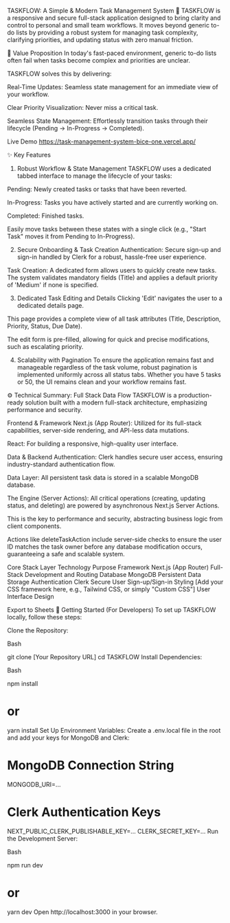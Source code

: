 TASKFLOW: A Simple & Modern Task Management System 🚀
TASKFLOW is a responsive and secure full-stack application designed to bring clarity and control to personal and small team workflows. It moves beyond generic to-do lists by providing a robust system for managing task complexity, clarifying priorities, and updating status with zero manual friction.

🌟 Value Proposition
In today's fast-paced environment, generic to-do lists often fail when tasks become complex and priorities are unclear.

TASKFLOW solves this by delivering:

Real-Time Updates: Seamless state management for an immediate view of your workflow.

Clear Priority Visualization: Never miss a critical task.

Seamless State Management: Effortlessly transition tasks through their lifecycle (Pending → In-Progress → Completed).

Live Demo
https://task-management-system-bice-one.vercel.app/


✨ Key Features
1. Robust Workflow & State Management
TASKFLOW uses a dedicated tabbed interface to manage the lifecycle of your tasks:

Pending: Newly created tasks or tasks that have been reverted.

In-Progress: Tasks you have actively started and are currently working on.

Completed: Finished tasks.

Easily move tasks between these states with a single click (e.g., "Start Task" moves it from Pending to In-Progress).

2. Secure Onboarding & Task Creation
Authentication: Secure sign-up and sign-in handled by Clerk for a robust, hassle-free user experience.

Task Creation: A dedicated form allows users to quickly create new tasks. The system validates mandatory fields (Title) and applies a default priority of 'Medium' if none is specified.

3. Dedicated Task Editing and Details
Clicking 'Edit' navigates the user to a dedicated details page.

This page provides a complete view of all task attributes (Title, Description, Priority, Status, Due Date).

The edit form is pre-filled, allowing for quick and precise modifications, such as escalating priority.

4. Scalability with Pagination
To ensure the application remains fast and manageable regardless of the task volume, robust pagination is implemented uniformly across all status tabs. Whether you have 5 tasks or 50, the UI remains clean and your workflow remains fast.

⚙️ Technical Summary: Full Stack Data Flow
TASKFLOW is a production-ready solution built with a modern full-stack architecture, emphasizing performance and security.

Frontend & Framework
Next.js (App Router): Utilized for its full-stack capabilities, server-side rendering, and API-less data mutations.

React: For building a responsive, high-quality user interface.

Data & Backend
Authentication: Clerk handles secure user access, ensuring industry-standard authentication flow.

Data Layer: All persistent task data is stored in a scalable MongoDB database.

The Engine (Server Actions): All critical operations (creating, updating status, and deleting) are powered by asynchronous Next.js Server Actions.

This is the key to performance and security, abstracting business logic from client components.

Actions like deleteTaskAction include server-side checks to ensure the user ID matches the task owner before any database modification occurs, guaranteeing a safe and scalable system.

Core Stack
Layer	Technology	Purpose
Framework	Next.js (App Router)	Full-Stack Development and Routing
Database	MongoDB	Persistent Data Storage
Authentication	Clerk	Secure User Sign-up/Sign-in
Styling	[Add your CSS framework here, e.g., Tailwind CSS, or simply "Custom CSS"]	User Interface Design

Export to Sheets
🚀 Getting Started (For Developers)
To set up TASKFLOW locally, follow these steps:

Clone the Repository:

Bash

git clone [Your Repository URL]
cd TASKFLOW
Install Dependencies:

Bash

npm install
# or
yarn install
Set Up Environment Variables:
Create a .env.local file in the root and add your keys for MongoDB and Clerk:

# MongoDB Connection String
MONGODB_URI=...

# Clerk Authentication Keys
NEXT_PUBLIC_CLERK_PUBLISHABLE_KEY=...
CLERK_SECRET_KEY=...
Run the Development Server:

Bash

npm run dev
# or
yarn dev
Open http://localhost:3000 in your browser.
